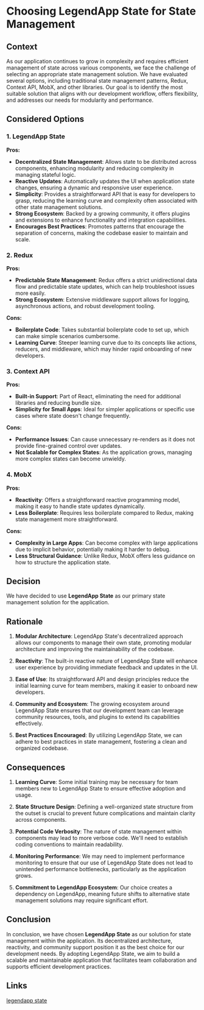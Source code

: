 # Choosing LegendApp State for State Management

## Context

As our application continues to grow in complexity and requires efficient management of state across various components, we face the challenge of selecting an appropriate state management solution. We have evaluated several options, including traditional state management patterns, Redux, Context API, MobX, and other libraries. Our goal is to identify the most suitable solution that aligns with our development workflow, offers flexibility, and addresses our needs for modularity and performance.

## Considered Options

### 1. LegendApp State

**Pros:**

- **Decentralized State Management**: Allows state to be distributed across components, enhancing modularity and reducing complexity in managing stateful logic.
- **Reactive Updates**: Automatically updates the UI when application state changes, ensuring a dynamic and responsive user experience.
- **Simplicity**: Provides a straightforward API that is easy for developers to grasp, reducing the learning curve and complexity often associated with other state management solutions.
- **Strong Ecosystem**: Backed by a growing community, it offers plugins and extensions to enhance functionality and integration capabilities.
- **Encourages Best Practices**: Promotes patterns that encourage the separation of concerns, making the codebase easier to maintain and scale.

### 2. Redux

**Pros:**

- **Predictable State Management**: Redux offers a strict unidirectional data flow and predictable state updates, which can help troubleshoot issues more easily.
- **Strong Ecosystem**: Extensive middleware support allows for logging, asynchronous actions, and robust development tooling.

**Cons:**

- **Boilerplate Code**: Takes substantial boilerplate code to set up, which can make simple scenarios cumbersome.
- **Learning Curve**: Steeper learning curve due to its concepts like actions, reducers, and middleware, which may hinder rapid onboarding of new developers.

### 3. Context API

**Pros:**

- **Built-in Support**: Part of React, eliminating the need for additional libraries and reducing bundle size.
- **Simplicity for Small Apps**: Ideal for simpler applications or specific use cases where state doesn't change frequently.

**Cons:**

- **Performance Issues**: Can cause unnecessary re-renders as it does not provide fine-grained control over updates.
- **Not Scalable for Complex States**: As the application grows, managing more complex states can become unwieldy.

### 4. MobX

**Pros:**

- **Reactivity**: Offers a straightforward reactive programming model, making it easy to handle state updates dynamically.
- **Less Boilerplate**: Requires less boilerplate compared to Redux, making state management more straightforward.

**Cons:**

- **Complexity in Large Apps**: Can become complex with large applications due to implicit behavior, potentially making it harder to debug.
- **Less Structural Guidance**: Unlike Redux, MobX offers less guidance on how to structure the application state.

## Decision

We have decided to use **LegendApp State** as our primary state management solution for the application.

## Rationale

1. **Modular Architecture**: LegendApp State's decentralized approach allows our components to manage their own state, promoting modular architecture and improving the maintainability of the codebase.

2. **Reactivity**: The built-in reactive nature of LegendApp State will enhance user experience by providing immediate feedback and updates in the UI.

3. **Ease of Use**: Its straightforward API and design principles reduce the initial learning curve for team members, making it easier to onboard new developers.

4. **Community and Ecosystem**: The growing ecosystem around LegendApp State ensures that our development team can leverage community resources, tools, and plugins to extend its capabilities effectively.

5. **Best Practices Encouraged**: By utilizing LegendApp State, we can adhere to best practices in state management, fostering a clean and organized codebase.

## Consequences

1. **Learning Curve**: Some initial training may be necessary for team members new to LegendApp State to ensure effective adoption and usage.

2. **State Structure Design**: Defining a well-organized state structure from the outset is crucial to prevent future complications and maintain clarity across components.

3. **Potential Code Verbosity**: The nature of state management within components may lead to more verbose code. We'll need to establish coding conventions to maintain readability.

4. **Monitoring Performance**: We may need to implement performance monitoring to ensure that our use of LegendApp State does not lead to unintended performance bottlenecks, particularly as the application grows.

5. **Commitment to LegendApp Ecosystem**: Our choice creates a dependency on LegendApp, meaning future shifts to alternative state management solutions may require significant effort.

## Conclusion

In conclusion, we have chosen **LegendApp State** as our solution for state management within the application. Its decentralized architecture, reactivity, and community support position it as the best choice for our development needs. By adopting LegendApp State, we aim to build a scalable and maintainable application that facilitates team collaboration and supports efficient development practices.

## Links

[legendapp state](https://legendapp.com/open-source/state/v3/intro/introduction/)
